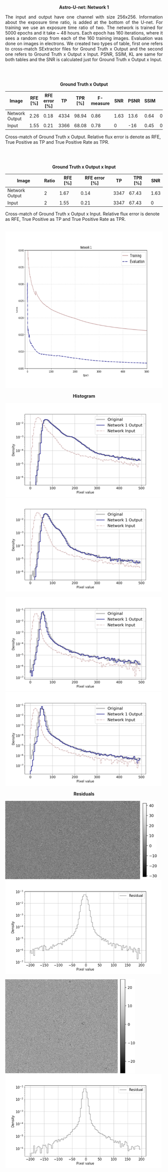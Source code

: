 
 <p align="center"> <b>  Astro-U-net:  Network 1 </b> </p>
 
 <p style="text-align:justify">  The input and output have one channel with size 256x256. Information about the exposure time ratio, is added at the bottom of the U-net. For training we use an exposure time ratio of two. The network is trained for 5000 epochs and it take ~ 48 hours. Each epoch has 160 iterations, where it sees a random crop from each of the 160 training images. Evaluation was done on images in electrons. We created two types of table, first one refers to cross-match SExtractor files for Ground Truth x Output and the second one refers to Ground Truth x Output x Input. PSNR, SSIM, KL are same for both tables and the SNR is calculated just for Ground Truth x Output x Input. </p>
 
 
<br/><br/>
   <p align="center"> <b> Ground Truth x Output </b> </p>
   
 |Image| RFE [%] | RFE error [%] | TP |TPR [%] |F-measure| SNR | PSNR | SSIM | KL|
 | --- | --- | --- | --- | --- | --- | --- | --- | --- | --- | 
 |Network Output | 2.26|0.18| 4334 | 98.94 | 0.86 | 1.63 | 13.6 | 0.64 | 0.007 |
 |Input | 1.55| 0.21 | 3366 | 68.08 | 0.78 | 0 | -16 | 0.45 | 0.0231 |
  
  Cross-match of Ground Truth x Output.  Relative flux error is denote as RFE, True Positive as TP and True Positive Rate as TPR.

<br/><br/>
  <p align="center"> <b> Ground Truth x Output x Input </b> </p>

 |Image|Ratio | RFE [%] | RFE error [%] | TP | TPR [%] | SNR | 
 | --- | --- | --- | --- | --- | --- | --- |
 |Network Output | 2 | 1.67 |0.14| 3347 | 67.43 | 1.63 |
 |Input | 2 | 1.55 | 0.21 | 3347 | 67.43 |  0 | 
 
 
 
 Cross-match of Ground Truth x Output x Input. Relative flux error is denote as RFE, True Positive as TP and True Positive Rate as TPR.
 <br/><br/>

<p align="center"><img src="eval_train_loss_net1.png" height="500px"></p>



<p align="center"> <b>  Histogram </b> </p>

	
<p align="left"><img src="hist/example1.png" height="300px"> <img src="hist/example2.png" height="300px"></p>

<p align="left"><img src="hist/example3.png" height="300px"> <img src="hist/example4.png" height="300px"></p>


<p align="center"> <b>  Residuals </b> </p>


<p align="left"><img src="Residuals/1.png" height="250px">    <img src="Residuals/histogram_1.png" height="300px"></p>

<p align="left"><img src="Residuals/6.png" height="300px">    <img src="Residuals/histogram_6.png" height="300px"></p>

